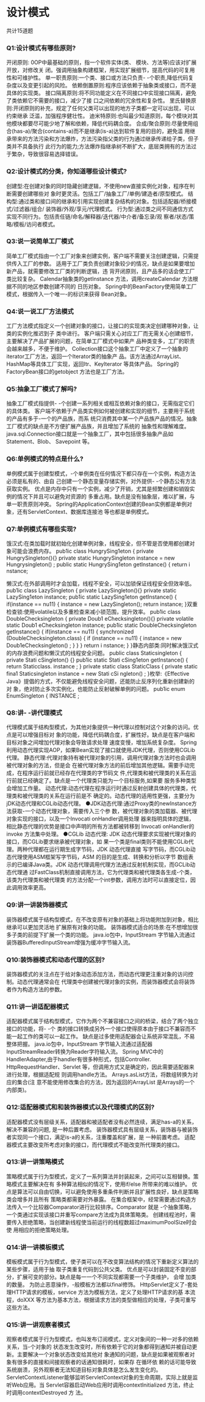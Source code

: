 # 设计模式

共计15道题

### Q1:设计模式有哪些原则?

开闭原则: 0OP中最基础的原则，指一个软件实体(类、 模块、方法等)应该对扩展开放，对修改关
闭。强调用抽象构建框架，用实现扩展细节，提高代码的可复用性和可维护性。
单一职责原则:一个类、接口或方法只负责- -个职责,降低代码复杂度以及变更引起的风险。
依赖倒置原则:程序应该依赖于抽象类或接口，而不是具体的实现类。
接口隔离原则:将不同功能定义在不同接口中实现接口隔离，避免了类依赖它不需要的接口，减少了接
口之间依赖的冗余性和复杂性。
里氏替换原则:开闭原则的补充，规定了任何父类可以出现的地方子类都一定可以出现，可以约束继承
泛滥，加强程序健壮性。
迪米特原则:也叫最少知道原则，每个模块对其他模块都要尽可能少地了解和依赖，降低代码耦合度。
合成/聚合原则:尽量使用组合(has-a)/聚合(contains-a)而不是继承(is-a)达到软件复用的目的，避免滥
用继承带来的方法污染和方法爆炸，方法污染指父类的行为通过继承传递给子类，但子类并不具备执行
此行为的能力;方法爆炸指继承树不断扩大，底层类拥有的方法过于繁杂，导致很容易选择错误。

### Q2:设计模式的分类，你知道哪些设计模式?

创建型:在创建对象的同时隐藏创建逻辑，不使用new直接实例化对象，程序在判断需要创建哪些对
象时更灵活。包括工厂/抽象工厂/单例/建造者/原型模式。
结构型:通过类和接口间的继承和引用实现创建复杂结构的对象。包括适配器/桥接模式/过滤器/组合/
装饰器/外观/享元/代理模式。
行为型:通过类之间不同通信方式实现不同行为。包括责任链/命名/解释器/迭代器/中介者/备忘录/观
察者/状态/策略/模板/访问者模式。

### Q3:说一说简单工厂模式

简单工厂模式指由一个工厂对象来创建实例，客户端不需要关注创建逻辑，只需提供传入工厂的参数。
适用于工厂类负责创建对象较少的情况，缺点是如果要增加新产品，就需要修改工厂类的判断逻辑，违
背开闭原则，且产品多的话会使工厂类比较复杂。
Calendar抽象类的getInstance 方法，调用createCalendar 方法根据不同的地区参数创建不同的
日历对象。
Spring中的BeanFactory使用简单工厂模式，根据传入一个唯一-的标识来获得 Bean对象。



### Q4:说一说工厂方法模式

工厂方法模式指定义一个创建对象的接口，让接口的实现类决定创建哪种对象，让类的实例化推迟到子
类中进行。
客户端只需关心对应工厂而无需关心创建细节，主要解决了产品扩展的问题，在简单工厂模式中如果产
品种类变多，工厂的职责会越来越多，不便于维护。
Collection接口这个抽象工厂中定义了一个抽象的iterator工厂方法，返回一个Iterator类的抽象产
品。该方法通过ArrayList、HashMap等具体工厂实现，返回Itr、Keylterator 等具体产品。
Spring的FactoryBean接口的getobject 方法也是工厂方法。

### Q5:抽象工厂模式了解吗?

抽象工厂模式指提供- -个创建一系列相关或相互依赖对象的接口，无需指定它们的具体类。
客户端不依赖于产品类实例如何被创建和实现的细节，主要用于系统的产品有多于-一个的产品族，而系
统只消费其中某一个产品族产品的情况。抽象工厂模式的缺点是不方便扩展产品族，并且增加了系统的
抽象性和理解难度。
java.sql.Connection接口就是一个抽象工厂，其中包括很多抽象产品如Statement、Blob、 Savepoint
等。

### Q6:单例模式的特点是什么?

单例模式属于创建型模式，-个单例类在任何情况下都只存在一个实例，构造方法必须是私有的、由自
己创建一个静态变量存储实例，对外提供- -个静态公有方法获取实例。
优点是内存中只有一个实例，减少了开销，尤其是频繁创建和销毁实例的情况下并且可以避免对资源的
多重占用。缺点是没有抽象层，难以扩展，与单一职责原则冲突。
Spring的ApplicationContext创建的Bean实例都是单例对象，还有ServletContext、数据库连接池
等也都是单例模式。

### Q7:单例模式有哪些实现?

饿汉式:在类加载时就初始化创建单例对象，线程安全，但不管是否使用都创建对象可能会浪费内存。
pub1ic class HungrySing1eton {
private HungrySingleton(){}
private static HungrySingleton instance = new Hungrysingleton() ;
public static HungrySing1eton getInstance() {
return i nstance;

懒汉式:在外部调用时才会加载，线程不安全，可以加锁保证线程安全但效率低。
pub1ic class LazySingleton {
private LazySingleton(){}
private static LazySing1eton instance;
pub1ic static LazySing1eton getInstance() {
if(instance == nu11) {
instance = new LazySingleton();
return instance;
}双重检查锁:使用volatile以及多重检查来减小锁范围，提升效率。
pub1ic class DoubleChecksingleton {
private Doub1 eChecksingleton(){}
private volatile static Doub1 eChecksingleton instance;
pub1ic static DoubleChecksingleton getInstance() {
if(instance == nu11) {
synchronized (DoubleChecksingleton.class) {
if (instance == nu11) {
instance = new Doub1eChecksingleton() ;
}
}
}
return i nstance;
}
}静态内部类:同时解决饿汉式的内存浪费问题和懒汉式的线程安全问题。
public class Staticsingleton {
private Stati cSingleton() {}
pub1ic static Stati cSing1eton getInstance() {
return Staticclass. instance ;
}
private static class StaticClass {
private static fina1 Staticsingleton instance = new
Stati cSi ngleton() ;
}枚举:《Effective Java》提倡的方式，不仅能避免线程安全问题，还能防止反序列化重新创建新的对
象，绝对防止多次实例化，也能防止反射破解单例的问题。
pub1ic enum EnumSingleton {
INSTANCE ;

### Q8:讲- -讲代理模式

代理模式属于结构型模式，为其他对象提供一种代理以控制对这个对象的访问。优点是可以增强目标对
象的功能，降低代码耦合度，扩展性好。缺点是在客户端和目标对象之间增加代理对象会导致请求处理
速度变慢，增加系统复杂度。
Spring利用动态代理实现AOP，如果Bean实现了接口就使用JDK代理，否则使用CGLib代理。
静态代理:代理对象持有被代理对象的引用，调用代理对象方法时也会调用被代理对象的方法，但是会
在被代理对象方法的前后增加其他逻辑。需要手动完成，在程序运行前就已经存在代理类的字节码文
件,代理类和被代理类的关系在运行前就已经确定了。缺点是一个代理类只能为一个目标服务,如果要
服务多种类型会增加工作量。
动态代理:动态代理在程序运行时通过反射创建具体的代理类，代理类和被代理类的关系在运行前是不
确定的。动态代理的适用性更强，主要分为jDK动态代理和CGLib动态代理。
●JDK动态代理:通过Proxy类的newInstance方法获取-一个动态代理对象，需要传入三个参
数，被代理对象的类加载器、被代理对象实现的接口，以及一个Invocati onHandler调用处理
器来指明具体的逻辑，相比静态代理的优势是接口中声明的所有方法都被转移到
Invocati onHandler的invoke 方法集中处理。
●CGLib 动态代理: JDK 动态代理要求实现被代理对象的接口，而CGLib要求继承被代理对象，如
果一个类是final类则不能使用CGLib代理。两种代理都在运行期生成字节码，JDK 动态代理直接
写字节码，而CGLib动态代理使用ASM框架写字节码，ASM 的目的是生成、转换和分析以字节
数组表示的已编译Java类。JDK 动态代理调用代理方法通过反射机制实现，而GCLib动态代理通
过FastClass机制直接调用方法，它为代理类和被代理类各生成-个类， 该类为代理类和被代理类
的方法分配一个int参数，调用方法时可以直接定位，因此调用效率更高。

### Q9:讲一讲装饰器模式

装饰器模式属于结构型模式，在不改变原有对象的基础上将功能附加到对象，相比继承可以更加灵活地
扩展原有对象的功能。
装饰器模式适合的场景:在不想增加很多子类的前提下扩展一个类的功能。
java.io包中，InputStream 字节输入流通过装饰器BufferedInputStream增强为缓冲字节输入流。

### Q10:装饰器模式和动态代理的区别?

装饰器模式的关注点在于给对象动态添加方法，而动态代理更注重对象的访问控制。动态代理通常会在
代理类中创建被代理对象的实例，而装饰器模式会将装饰者作为构造方法的参数。



### Q11:讲一讲适配器模式

适配器模式属于结构型模式，它作为两个不兼容接口之间的桥梁，结合了两个独立接口的功能，将- -个
类的接口转换成另外一个接口使得原本由于接口不兼容而不能一起工作的类可以一起工作。
缺点是过多使用适配器会让系统非常混乱，不易整体把握。
java.io包中，InputStream 字节输入流通过适配器InputStreamReader转换为Reader字符输入流。
Spring MVC中的HandlerAdapter,由于handler有很多种形式，包括Controller.
HttpRequestHandler、Servlet 等，但调用方式又是确定的，因此需要适配器来进行处理，根据适配规
则调用handle方法。
Arrays.asList方法，将数组转换为对应的集合(注 意不能使用修改集合的方法，因为返回的ArrayList
是Arrays的一个内部类)。



### Q12:适配器模式和和装饰器模式以及代理模式的区别?

适配器模式没有层级关系，适配器和被适配者没有必然连续，满足has-a的关系，解决不兼容的问题,
是一种后置考虑。
装饰器模式具有层级关系，装饰器与被装饰者实现同一个接口，满足is-a的关系，注重覆盖和扩展，是
一种前置考虑。
适配器模式主要改变所考虑对象的接口，而代理模式不能改变所代理类的接口。



### Q13:讲一讲策略模式

策略模式属于行为型模式，定义了一系列算法并封装起来，之间可以互相替换。策略模式主要解决在有
多种算法相似的情况下，使用if/else 所带来的难以维护。
优点是算法可以自由切换，可以避免使用多重条件判断并且扩展性良好，缺点是策略类会增多并且所有
策略类都需要对外暴露。
在集合框架中，经常需要通过构造方法传入一个比较器Comparator进行比较排序。Comparator 就是
-个抽象策略，一个类通过实现该接口并重写compare方法成为具体策略类。
创建线程池时，需要传入拒绝策略，当创建新线程使当前运行的线程数超过maximumPoolSize时会使
用相应的拒绝策略处理。



### Q14:讲一讲模板模式

模板模式属于行为型模式，使子类可以在不改变算法结构的情况下重新定义算法的某些步骤，适用于抽
取子类重复代码到公共父类。
优点是可以封装固定不变的部分，扩展可变的部分。缺点是每一一个不同实现都需要一个子类维护， 会增
加类的数量。
为防止恶意操作，-般模板方法都以final修饰。
HttpServlet定义了-套处理HTTP请求的模板，service 方法为模板方法，定义了处理HTTP请求的基
本流程，doXXX 等方法为基本方法，根据请求方法的类型做相应的处理，子类可重写这些方法。

### Q15:讲一讲观察者模式

观察者模式属于行为型模式，也叫发布订阅模式，定义对象间的一种一对多的依赖关系，当-个对象的
状态发生改变时，所有依赖于它的对象都得到通知并被自动更新。主要解决一个对象状态改变给其他对
象通知的问题，缺点是如果被观察者对象有很多的直接和间接观察者的话通知很耗时，如果存 在循环依
赖的话可能导致系统崩溃，另外观察者无法知道目标对象具体是怎么发生变化的。
ServletContextListener能够监听ServletContext对象的生命周期，实际上就是监听Web应用。当
Servlet容器启动Web应用时调用contextInitialized 方法，终止时调用contextDestroyed 方
法。